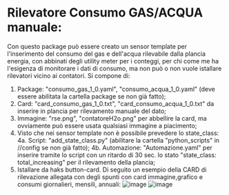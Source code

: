 # Rilevatore Consumo GAS/ACQUA manuale:
Con questo package può essere creato un sensor template per l'inserimento del consumo del gas e dell'acqua rilevabile dalla plancia energia, con abbinati degli utility meter per i conteggi, per chi come me ha l'esigenza di monitorare i dati di consumo, ma non può o non vuole istallare rilevatori vicino ai contatori. 
Si compone di:
1. Package: "consumo_gas_1_0.yaml", "consumo_acqua_1_0.yaml" (deve essere abilitata la cartella package se non già fatto);
2. Card: "card_consumo_gas_1_0.txt", "card_consumo_acqua_1_0.txt" da inserire in plancia per rilevamento manuale del dato;
3. Immagine: "rse.png", "contatoreH2o.png" per abbellire la card, ma ovviamente può essere usata qualsiasi immagine a piacimento;
4. Visto che nei sensor template non è possibile prevedere lo state_class:
4a. Script: "add_state_class.py" (abilitare la cartella "python_scripts" in //config se non già fatto);
4b. Automazione: "Automazione.yaml" per inserire tramite lo script con un ritardo di 30 sec. lo stato "state_class: total_increasing" per il rilevamento della plancia;
5. Istallare da haks button-card.
Di seguito un esempio della CARD di rilevazione allegata con degli spunti con card immagine,grafico e consumi giornalieri, mensili, annuali:
![image](https://github.com/stefanodr/Rilevatore-gas-acqua/assets/117826567/663bc5d3-9130-456a-9e38-566faea8adbe)
![image](https://github.com/stefanodr/Rilevatore-gas-acqua/assets/117826567/a0307a17-bcff-4820-8aed-f77c9c362ca1)



